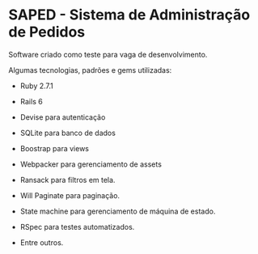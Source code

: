# SAPED - Sistema de Administração de Pedidos

Software criado como teste para vaga de desenvolvimento.

Algumas tecnologias, padrões e gems utilizadas:

* Ruby 2.7.1

* Rails 6

* Devise para autenticação

* SQLite para banco de dados

* Boostrap para views

* Webpacker para gerenciamento de assets

* Ransack para filtros em tela.

* Will Paginate para paginação.

* State machine para gerenciamento de máquina de estado.

* RSpec para testes automatizados.

* Entre outros.
